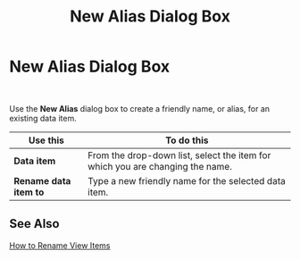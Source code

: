 ﻿---
title: New Alias Dialog Box
TOCTitle: New Alias Dialog Box
ms:assetid: 607f9b7f-35e8-45c0-8bcd-3e080458e06c
ms:mtpsurl: https://msdn.microsoft.com/en-us/library/Aa560442(v=BTS.80)
ms:contentKeyID: 51528420
ms.date: 08/30/2017
mtps_version: v=BTS.80
f1_keywords:
- bts06.bam.workbook.newalias
---

# New Alias Dialog Box

 

Use the **New Alias** dialog box to create a friendly name, or alias, for an existing data item.

<table>
<thead>
<tr class="header">
<th>Use this</th>
<th>To do this</th>
</tr>
</thead>
<tbody>
<tr class="odd">
<td><strong>Data item</strong></td>
<td>From the drop-down list, select the item for which you are changing the name.</td>
</tr>
<tr class="even">
<td><strong>Rename data item to</strong></td>
<td>Type a new friendly name for the selected data item.</td>
</tr>
</tbody>
</table>


## See Also

[How to Rename View Items](https://msdn.microsoft.com/en-us/library/aa547544\(v=bts.80\))

